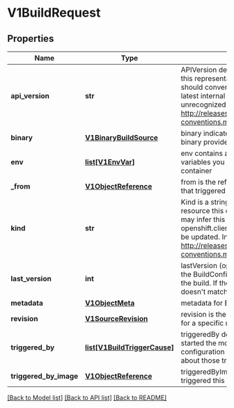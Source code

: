 # V1BuildRequest

## Properties
Name | Type | Description | Notes
------------ | ------------- | ------------- | -------------
**api_version** | **str** | APIVersion defines the versioned schema of this representation of an object. Servers should convert recognized schemas to the latest internal value, and may reject unrecognized values. More info: http://releases.k8s.io/HEAD/docs/devel/api-conventions.md#resources | [optional] 
**binary** | [**V1BinaryBuildSource**](V1BinaryBuildSource.md) | binary indicates a request to build from a binary provided to the builder | [optional] 
**env** | [**list[V1EnvVar]**](V1EnvVar.md) | env contains additional environment variables you want to pass into a builder container | [optional] 
**_from** | [**V1ObjectReference**](V1ObjectReference.md) | from is the reference to the ImageStreamTag that triggered the build. | [optional] 
**kind** | **str** | Kind is a string value representing the REST resource this object represents. Servers may infer this from the endpoint the openshift.client submits requests to. Cannot be updated. In CamelCase. More info: http://releases.k8s.io/HEAD/docs/devel/api-conventions.md#types-kinds | [optional] 
**last_version** | **int** | lastVersion (optional) is the LastVersion of the BuildConfig that was used to generate the build. If the BuildConfig in the generator doesn&#39;t match, a build will not be generated. | [optional] 
**metadata** | [**V1ObjectMeta**](V1ObjectMeta.md) | metadata for BuildRequest. | [optional] 
**revision** | [**V1SourceRevision**](V1SourceRevision.md) | revision is the information from the source for a specific repo snapshot. | [optional] 
**triggered_by** | [**list[V1BuildTriggerCause]**](V1BuildTriggerCause.md) | triggeredBy describes which triggers started the most recent update to the build configuration and contains information about those triggers. | 
**triggered_by_image** | [**V1ObjectReference**](V1ObjectReference.md) | triggeredByImage is the Image that triggered this build. | [optional] 

[[Back to Model list]](../README.md#documentation-for-models) [[Back to API list]](../README.md#documentation-for-api-endpoints) [[Back to README]](../README.md)


